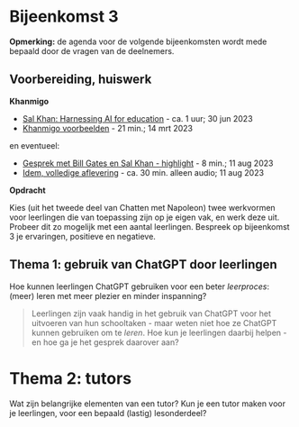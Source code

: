 # Bijeenkomst 3

**Opmerking:** de agenda voor de volgende bijeenkomsten wordt mede bepaald door de vragen van de deelnemers.

## Voorbereiding, huiswerk

**Khanmigo**

* [Sal Khan: Harnessing AI for education](https://www.youtube.com/watch?v=sOWHNKHAMkQ) - ca. 1 uur;  30 jun 2023
* [Khanmigo voorbeelden](https://www.youtube.com/watch?v=rnIgnS8Susg) - 21 min.; 14 mrt 2023

en eventueel:

* [Gesprek met Bill Gates en Sal Khan - highlight](https://www.youtube.com/watch?v=42GDCHI7Okg) - 8 min.; 11 aug 2023
* [Idem, volledige aflevering](https://www.youtube.com/watch?v=X2oF8oZopdA) - ca. 30 min. alleen audio; 11 aug 2023

**Opdracht**

Kies (uit het tweede deel van Chatten met Napoleon) twee werkvormen voor leerlingen die van toepassing zijn op je eigen vak, en werk deze uit. Probeer dit zo mogelijk met een aantal leerlingen. Bespreek op bijeenkomst 3 je ervaringen, positieve en negatieve.


## Thema 1: gebruik van ChatGPT door leerlingen

Hoe kunnen leerlingen ChatGPT gebruiken voor een beter *leerproces*: (meer) leren met meer plezier en minder inspanning?

> Leerlingen zijn vaak handig in het gebruik van ChatGPT voor het uitvoeren van hun schooltaken - maar weten niet hoe ze ChatGPT kunnen gebruiken om te *leren*. Hoe kun je leerlingen daarbij helpen - en hoe ga je het gesprek daarover aan?

# Thema 2: tutors

Wat zijn belangrijke elementen van een tutor? Kun je een tutor maken voor je leerlingen, voor een bepaald (lastig) lesonderdeel?



